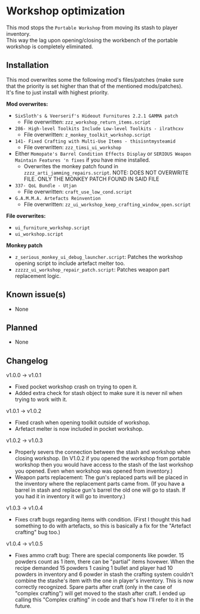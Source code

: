 # Workshop optimization
This mod stops the `Portable Workshop` from moving its stash to player inventory.  
This way the lag upon opening/closing the workbench of the portable workshop is completely eliminated.

## Installation
This mod overwrites some the following mod's files/patches (make sure that the priority is set higher than that of the mentioned mods/patches).  
It's fine to just install with highest priority.

**Mod overwrites:**
- `SixSloth's & Veerserif's Hideout Furnitures 2.2.1 GAMMA patch`
  - File overwritten: `zzz_workshop_return_items.script`
- `286- High-level Toolkits Include Low-level Toolkits - ilrathcxv`
  - File overwritten: `z_monkey_toolkit_workshop.script`
- `141- Fixed Crafting with Multi-Use Items - thisisntmysteamid`
  - File overwritten: `zzz_timsi_ui_workshop`
- Either `Momopate's Barrel Condition Effects Display` or `SERIOUS Weapon Maintain Features 'n fixes` if you have mine installed.
  - Overwrites the monkey patch found in `zzzz_arti_jamming_repairs.script`. NOTE: DOES NOT OVERWRITE FILE. ONLY THE MONKEY PATCH FOUND IN SAID FILE
- `337- QoL Bundle - Utjan`
  - File overwritten: `craft_use_low_cond.script`
- `G.A.M.M.A. Artefacts Reinvention`
  - File overwritten: `zz_ui_workshop_keep_crafting_window_open.script`
 
**File overwrites:**
- `ui_furniture_workshop.script`
- `ui_workshop.script`

**Monkey patch**
- `z_serious_monkey_ui_debug_launcher.script`: Patches the workshop opening script to include artefact melter too.
- `zzzzz_ui_workshop_repair_patch.script`: Patches weapon part replacement logic.

## Known issue(s)
- None

## Planned
- None

## Changelog
v1.0.0 -> v1.0.1  
- Fixed pocket workshop crash on trying to open it.
- Added extra check for stash object to make sure it is never nil when trying to work with it.

v1.0.1 -> v1.0.2  
- Fixed crash when opening toolkit outside of workshop.
- Arfetact melter is now included in pocket workshop.

v1.0.2 -> v1.0.3  
- Properly severs the connection between the stash and workshop when closing workshop. (In V1.0.2 if you opened the workshop from portable workshop then you would have access to the stash of the last workshop you opened. Even when workshop was opened from inventory.)
- Weapon parts replacement: The gun's replaced parts will be placed in the inventory where the replacement parts came from. (If you have a barrel in stash and replace gun's barrel the old one will go to stash. If you had it in inventory it will go to inventory.)

v1.0.3 -> v1.0.4
- Fixes craft bugs regarding items with condition. (First I thought this had something to do with artefacts, so this is basically a fix for the "Artefact crafting" bug too.)

v1.0.4 -> v1.0.5
- Fixes ammo craft bug: There are special components like powder. 15 powders count as 1 item, there can be "partial" items hovewer.
When the recipe demanded 15 powders 1 casing 1 bullet and player had 10 powders in inventory and 6 powder in stash the crafting system couldn't combine the stashe's item with the one in player's inventory.
This is now correctly recognized. Spare parts after craft (only in the case of "complex crafting") will get moved to the stash after craft. I ended up calling this "Complex crafting" in code and that's how I'll refer to it in the future.
